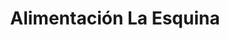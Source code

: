 ---
title: "Alimentación La Esquina"
url: /la-linea-de-la-concepcion/alimentacion-la-esquina/
shop: comodidad
---